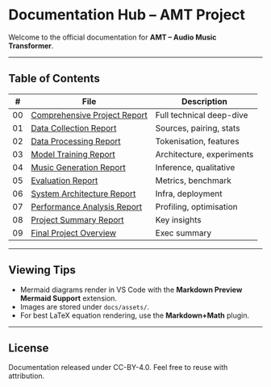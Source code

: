 # Documentation Hub – AMT Project

Welcome to the official documentation for **AMT – Audio Music Transformer**.

---

## Table of Contents

| # | File | Description |
|---|------|-------------|
| 00 | [Comprehensive Project Report](00_COMPREHENSIVE_PROJECT_REPORT.md) | Full technical deep-dive |
| 01 | [Data Collection Report](01_DATA_COLLECTION_REPORT.md) | Sources, pairing, stats |
| 02 | [Data Processing Report](02_DATA_PROCESSING_REPORT.md) | Tokenisation, features |
| 03 | [Model Training Report](03_MODEL_TRAINING_REPORT.md) | Architecture, experiments |
| 04 | [Music Generation Report](04_MUSIC_GENERATION_REPORT.md) | Inference, qualitative |
| 05 | [Evaluation Report](05_EVALUATION_REPORT.md) | Metrics, benchmark |
| 06 | [System Architecture Report](06_SYSTEM_ARCHITECTURE_REPORT.md) | Infra, deployment |
| 07 | [Performance Analysis Report](07_PERFORMANCE_ANALYSIS_REPORT.md) | Profiling, optimisation |
| 08 | [Project Summary Report](08_PROJECT_SUMMARY_REPORT.md) | Key insights |
| 09 | [Final Project Overview](09_FINAL_PROJECT_OVERVIEW.md) | Exec summary |

---

## Viewing Tips

* Mermaid diagrams render in VS Code with the **Markdown Preview Mermaid Support** extension.
* Images are stored under `docs/assets/`.
* For best LaTeX equation rendering, use the **Markdown+Math** plugin.

---

## License

Documentation released under CC-BY-4.0.  Feel free to reuse with attribution. 